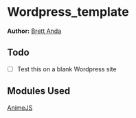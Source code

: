 # Wordpress_template
**Author:** [Brett Anda](https://brettanda.ca/about-me/)
## Todo
- [ ] Test this on a blank Wordpress site
## Modules Used
[AnimeJS](https://animejs.com/)